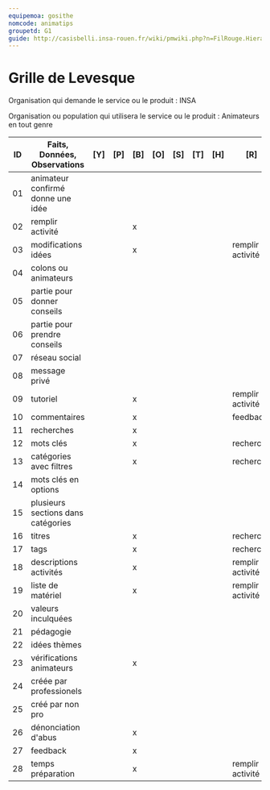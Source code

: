 ```yaml
---
equipemoa: gosithe
nomcode: animatips
groupetd: G1
guide: http://casisbelli.insa-rouen.fr/wiki/pmwiki.php?n=FilRouge.HierachiserBesoins
---
```


# Grille de Levesque

Organisation qui demande le service ou le produit : INSA

Organisation ou population qui utilisera le service ou le produit : Animateurs en tout genre

| ID | Faits, Données, Observations | [Y] | [P] | [B] | [O] | [S] | [T] | [H] | [R] |
|----|------------------------------|----------|----------|--------|-------------|----------|----------|-----------|------------|
| 01 |animateur confirmé donne une idée|       |          |        |             |          |          |           |            |
| 02 | remplir activité             |          |          |    x   |             |          |          |           |            |
| 03 | modifications idées          |          |          |    x   |             |          |          |           | remplir activité |
| 04 | colons ou animateurs         |          |          |        |             |          |          |           |            |
| 05 | partie pour donner conseils  |          |          |        |             |          |          |           |            |
| 06 | partie pour prendre conseils |          |          |        |             |          |          |           |            |
| 07 | réseau social                |          |          |        |             |          |          |           |            |
| 08 | message privé                |          |          |        |             |          |          |           |            |
| 09 | tutoriel                     |          |          |   x    |             |          |          |           | remplir activité |
| 10 | commentaires                 |          |          |   x    |             |          |          |           | feedback   |
| 11 | recherches                   |          |          |   x    |             |          |          |           |            |
| 12 | mots clés                    |          |          |   x    |             |          |          |           | recherche  |
| 13 | catégories avec filtres      |          |          |   x    |             |          |          |           | recherche  |
| 14 | mots clés en options         |          |          |        |             |          |          |           |            |
| 15 | plusieurs sections dans catégories|          |          |        |             |          |          |           |       |
| 16 | titres                       |          |          |   x    |             |          |          |           | recherche  |
| 17 | tags                         |          |          |   x    |             |          |          |           | recherche  |
| 18 | descriptions activités       |          |          |   x    |             |          |          |           | remplir activité |
| 19 | liste de matériel            |          |          |   x    |             |          |          |           | remplir activité |
| 20 | valeurs inculquées           |          |          |        |             |          |          |           |            |
| 21 | pédagogie                    |          |          |        |             |          |          |           |            |
| 22 | idées thèmes                 |          |          |        |             |          |          |           |            |
| 23 | vérifications animateurs     |          |          |   x    |             |          |          |           |            |
| 24 | créée par professionels      |          |          |        |             |          |          |           |            |
| 25 | créé par non pro             |          |          |        |             |          |          |           |            |
| 26 | dénonciation d'abus          |          |          |   x    |             |          |          |           |            |
| 27 | feedback                     |          |          |   x    |             |          |          |           |            |
| 28 | temps préparation            |          |          |   x    |             |          |          |           | remplir activité |
  
